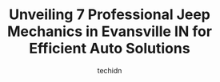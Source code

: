 ---
layout: ampstory
image: https://images.unsplash.com/photo-1494363247633-927487612591?ixlib=rb-4.0.3&ixid=MnwxMjA3fDB8MHxwaG90by1wYWdlfHx8fGVufDB8fHx8&auto=format&fit=crop&w=640&h=853&q=80
author: techidn
featured: false
description: Searching for the finest Jeep Mechanic in Evansville IN, USA? Look no further than the 7 best Jeep Mechanic in the area, where youll find a team of highly qualified professionals ready to h
title: Unveiling 7 Professional Jeep Mechanics in Evansville IN for Efficient Auto Solutions
cover:
   title: Unveiling 7 Professional Jeep Mechanics in Evansville IN for Efficient Auto Solutions
   subtitle: Rickpate
   background: https://images.unsplash.com/photo-1494363247633-927487612591?ixlib=rb-4.0.3&ixid=MnwxMjA3fDB8MHxwaG90by1wYWdlfHx8fGVufDB8fHx8&auto=format&fit=crop&w=640&h=853&q=80

pages: 
 - layout: thirds
   top: <h1>#1 Hargett Automotive & Performance</h1>
   bottom: "<p>They were very helpful and made sure your questions were answered. My car was fixed fast and for a fair price. They work on a wide range of vehicles so they have seen a l</p>"
   background: https://www.knot35.com/toplist/wp-content/uploads/2023/06/best-jeep-mechanic-1-in-evansville-in-1685839291.jpeg
   backgroundblur: true
 - layout: thirds
   top: <h1>#2 Car-X Tire & Auto</h1>
   bottom: "<p>900 N Burkhardt Rd, Evansville, IN 47715, United States</p>"
   background: https://www.knot35.com/toplist/wp-content/uploads/2023/06/best-jeep-mechanic-2-in-evansville-in-1685839291.jpeg
   cta:
      link: https://www.knot35.com/toplist/unveiling-7-professional-jeep-mechanics-in-evansville-in-for-efficient-auto-solutions/
      text: Unveiling 7 Professional Jeep Mechanics in Evansville IN for Efficient Auto Solutions
 - layout: thirds
   top: <h1>#3 Expressway Service and Parts Center</h1>
   bottom: "<p>5401 E Virginia St, Evansville, IN 47715, United States</p>"
   background: https://www.knot35.com/toplist/wp-content/uploads/2023/06/best-jeep-mechanic-3-in-evansville-in-1685839292.jpeg
   cta:
      link: https://www.knot35.com/toplist/unveiling-7-professional-jeep-mechanics-in-evansville-in-for-efficient-auto-solutions/
      text: Unveiling 7 Professional Jeep Mechanics in Evansville IN for Efficient Auto Solutions
 - layout: thirds
   top: <h1>#4 Chris West Side Auto Service LLC</h1>
   bottom: "<p>401 W Franklin St, Evansville, IN 47710, United States</p>"
   background: https://images.unsplash.com/photo-1567360425618-1594206637d2?ixlib=rb-4.0.3&ixid=MnwxMjA3fDB8MHxwaG90by1wYWdlfHx8fGVufDB8fHx8&auto=format&fit=crop&w=640&h=853&q=80
   cta:
      link: https://www.knot35.com/toplist/unveiling-7-professional-jeep-mechanics-in-evansville-in-for-efficient-auto-solutions/
      text: Unveiling 7 Professional Jeep Mechanics in Evansville IN for Efficient Auto Solutions
 - layout: thirds
   top: <h1>#5 D-Patrick Body and Glass</h1>
   bottom: "<p>7813 Baumgart Rd, Evansville, IN 47725, United States</p>"
   background: https://images.unsplash.com/photo-1547366785-564103df7e13?ixlib=rb-4.0.3&ixid=MnwxMjA3fDB8MHxwaG90by1wYWdlfHx8fGVufDB8fHx8&auto=format&fit=crop&w=640&h=853&q=80
   cta:
      link: https://www.knot35.com/toplist/unveiling-7-professional-jeep-mechanics-in-evansville-in-for-efficient-auto-solutions/
      text: Unveiling 7 Professional Jeep Mechanics in Evansville IN for Efficient Auto Solutions
 - layout: thirds
   top: <h1>#6 Muenstermans Auto Services</h1>
   bottom: "<p>1400 W Franklin St, Evansville, IN 47710, United States</p>"
   background: https://images.unsplash.com/photo-1533998839656-76f5e4b2bccb?ixlib=rb-4.0.3&ixid=MnwxMjA3fDB8MHxwaG90by1wYWdlfHx8fGVufDB8fHx8&auto=format&fit=crop&w=640&h=853&q=80
   cta:
      link: https://www.knot35.com/toplist/unveiling-7-professional-jeep-mechanics-in-evansville-in-for-efficient-auto-solutions/
      text: Unveiling 7 Professional Jeep Mechanics in Evansville IN for Efficient Auto Solutions
 - layout: thirds
   top: <h1>#7 Evansville Auto Care Center LLC</h1>
   bottom: "<p>1700 N Burkhardt Rd, Evansville, IN 47715, United States</p>"
   background: https://images.unsplash.com/photo-1553949345-eb786bb3f7ba?ixlib=rb-4.0.3&ixid=MnwxMjA3fDB8MHxwaG90by1wYWdlfHx8fGVufDB8fHx8&auto=format&fit=crop&w=640&h=853&q=80
   cta:
      link: https://www.knot35.com/toplist/unveiling-7-professional-jeep-mechanics-in-evansville-in-for-efficient-auto-solutions/
      text: Unveiling 7 Professional Jeep Mechanics in Evansville IN for Efficient Auto Solutions
 - layout: thirds
   middle: Continue reading...
   background: https://images.unsplash.com/photo-1546497974-b213c9efb599?ixlib=rb-4.0.3&ixid=MnwxMjA3fDB8MHxwaG90by1wYWdlfHx8fGVufDB8fHx8&auto=format&fit=crop&w=640&h=853&q=80
   cta:
      link: https://www.knot35.com/toplist/unveiling-7-professional-jeep-mechanics-in-evansville-in-for-efficient-auto-solutions/
      text: Unveiling 7 Professional Jeep Mechanics in Evansville IN for Efficient Auto Solutions
      
---